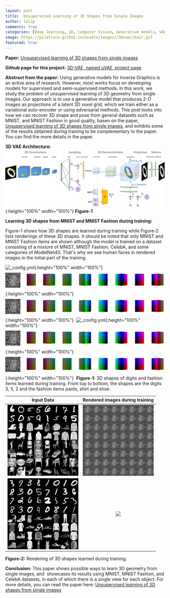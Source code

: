 ```yaml
---
layout: post
title:  Unsupervised Learning of 3D Shapes from Single Images
author: talip
comments: true
categories: [Deep learning, 3D, Computer Vision, Generative models, VAE ]
image: https://pilatracu.github.io/assets/images//3dvae/chair.gif
featured: true
---
```


**Paper:** [Unsupervised learning of 3D shapes from single images](https://arxiv.org/abs/1911.07937 "Unsupervised learning of 3D shapes from single images")

**Github page for this project:**  [3D-VAE, named uVAE, project page](https://github.com/pilatracu/uVAE "3D-VAE, named uVAE, project page")   

**Abstract from the paper:**
Using generative models for Inverse Graphics is an active area of research. However, most works focus on developing models for supervised and semi-supervised methods. In this work, we study the problem of unsupervised learning of 3D geometry from single images. Our approach is to use a generative model that produces 2-D images as projections of a latent 3D voxel grid, which we train either as a variational auto-encoder or using adversarial methods. This post looks into how we can recover 3D shape and pose from general datasets such as MNIST, and MNIST Fashion in good quality, basen on the paper, [Unsupervised learning of 3D shapes from single images](https://arxiv.org/abs/1911.07937 "Unsupervised learning of 3D shapes from single images"), and exhibits some of the results obtained during training to be complementary to the paper. You can find the more details in the paper.


**3D VAE Architecture:**
![_config.yml](/assets/images/3dvae/3dvae_architecture.png){:height="100%" width="100%"}
**Figure-1**


**Learning 3D shapes from MNIST and MNIST Fashion during training:**

Figure-1 shows how 3D shapes are learned during training while Figure-2 lists renderings of these 3D shapes. It should be noted that only MNIST and MNIST Fashion items are shown although the model is trained on a dataset consisting of a mixture of MNIST, MNIST Fashion, CelebA, and some categories of ModelNet40. That's why we see human faces in rendered images in the initial part of the training.




![_config.yml](/assets/images/3dvae/Webp.net-gifmaker.gif){:height="100%" width="100%"}
![_config.yml](/assets/images/3dvae/Webp.net-gifmaker5.gif){:height="100%" width="100%"}   
![_config.yml](/assets/images/3dvae/Webp.net-gifmaker7.gif){:height="100%" width="100%"} 
![_config.yml](/assets/images/3dvae/Webp.net-gifmaker2.gif){:height="100%" width="100%"}
![_config.yml](/assets/images/3dvae/Webp.net-gifmaker8.gif){:height="100%" width="100%"} 
![_config.yml](/assets/images/3dvae/Webp.net-gifmaker9.gif){:height="100%" width="100%"} 
**Figure-1:** 3D shapes of digits and fashion items learned during training. From top to bottom, the shapes are the digits 3, 5, 2 and the fashion items pants, shirt and shoe.


|Input Data|Rendered images during training|
|:----------------------:|:--------------------------------:|
| ![](/assets/images/3dvae/sanity_chairs_2900.png) | ![](/assets/images/3dvae/Webp.net-gifmaker6.gif) |
| ![](/assets/images/3dvae/sanity_chairs_4880.png) | ![](/assets/images/3dvae/Webp.net-gifmaker3.gif) |

**Figure-2:** Rendering of 3D shapes learned during training. 

**Conclusion:**
This paper shows possible ways to learn 3D geometry from single images, and  showcases its results using MNIST, MNIST Fashion, and CelebA datasets, in each of which there is a single view for each object. For more details, you can read the paper here: [Unsupervised learning of 3D shapes from single images](https://arxiv.org/abs/1911.07937 "Unsupervised learning of 3D shapes from single images")    
